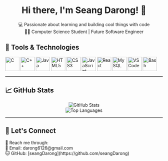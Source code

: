 

<h1 align="center">Hi there, I'm Seang Darong! 👋</h1>

<p align="center">
  💻 Passionate about learning and building cool things with code<br/>
  🧑‍🎓 Computer Science Student | Future Software Engineer<br/>
</p>

## 🧰 Tools & Technologies

<p align="left">
  <img src="https://cdn.jsdelivr.net/gh/devicons/devicon/icons/c/c-original.svg" alt="C" width="45" height="45"/>
  <img src="https://cdn.jsdelivr.net/gh/devicons/devicon/icons/cplusplus/cplusplus-original.svg" alt="C++" width="45" height="45"/>
  <img src="https://cdn.jsdelivr.net/gh/devicons/devicon/icons/java/java-original.svg" alt="Java" width="45" height="45"/>
  <img src="https://cdn.jsdelivr.net/gh/devicons/devicon/icons/html5/html5-original.svg" alt="HTML5" width="45" height="45"/>
  <img src="https://cdn.jsdelivr.net/gh/devicons/devicon/icons/css3/css3-original.svg" alt="CSS3" width="45" height="45"/>
  <img src="https://cdn.jsdelivr.net/gh/devicons/devicon/icons/javascript/javascript-original.svg" alt="JavaScript" width="45" height="45"/>
  <img src="https://cdn.jsdelivr.net/gh/devicons/devicon/icons/react/react-original.svg" alt="React" width="45" height="45"/>
  <img src="https://cdn.jsdelivr.net/gh/devicons/devicon/icons/mysql/mysql-original.svg" alt="MySQL" width="45" height="45"/>
  <img src="https://cdn.jsdelivr.net/gh/devicons/devicon/icons/vscode/vscode-original.svg" alt="VSCode" width="45" height="45"/>
  <img src="https://cdn.jsdelivr.net/gh/devicons/devicon/icons/bash/bash-original.svg" alt="Bash" width="45" height="45"/>
</p>

---

## 📈 GitHub Stats

<p align="center">
  <img src="https://github-readme-stats.vercel.app/api?username=seangDarong&show_icons=true&theme=radical" alt="GitHub Stats" />
  <br/>
  <img src="https://github-readme-stats.vercel.app/api/top-langs/?username=seangDarong&layout=compact&theme=radical" alt="Top Languages" />
</p>

---

## 💬 Let's Connect

<p>
  💌 Reach me through: <br>
  📧 Email: darong6126@gmail.com <br>
  🐱 GitHub: [seangDarong](https://github.com/seangDarong)
</p>
